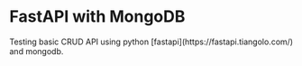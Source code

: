# FastAPI with MongoDB
<p>
Testing basic CRUD API using python [fastapi](https://fastapi.tiangolo.com/) and mongodb.
</p>

